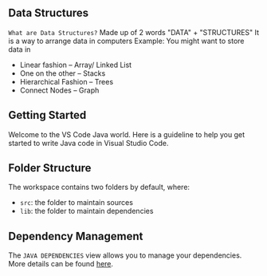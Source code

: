 ## Data Structures
`What are Data Structures?`
Made up of 2 words
"DATA" + "STRUCTURES"
It is a way to arrange data in computers
Example: You might want to store data in
* Linear fashion – Array/ Linked List
* One on the other – Stacks
* Hierarchical Fashion – Trees
* Connect Nodes – Graph

## Getting Started

Welcome to the VS Code Java world. Here is a guideline to help you get started to write Java code in Visual Studio Code.

## Folder Structure

The workspace contains two folders by default, where:

- `src`: the folder to maintain sources
- `lib`: the folder to maintain dependencies

## Dependency Management

The `JAVA DEPENDENCIES` view allows you to manage your dependencies. More details can be found [here](https://github.com/microsoft/vscode-java-pack/blob/master/release-notes/v0.9.0.md#work-with-jar-files-directly).
